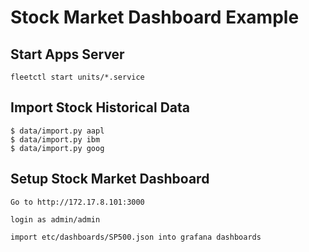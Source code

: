 # Stock Market Dashboard Example 

## Start Apps Server

```
fleetctl start units/*.service
```

## Import Stock Historical Data

```
$ data/import.py aapl
$ data/import.py ibm
$ data/import.py goog
```

## Setup Stock Market Dashboard 

```
Go to http://172.17.8.101:3000

login as admin/admin

import etc/dashboards/SP500.json into grafana dashboards

```